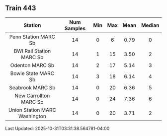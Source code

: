 ## Train 443

| Station | Num Samples | Min | Max | Mean | Median |
| :-----: | :---------: | :-: | :-: | :--: | :----: |
| Penn Station MARC Sb | 14 | 0 | 6 | 0.79 | 0 |
| BWI Rail Station MARC Sb | 14 | 1 | 15 | 3.50 | 2 |
| Odenton MARC Sb | 14 | 2 | 17 | 5.14 | 3 |
| Bowie State MARC Sb | 14 | 3 | 18 | 6.14 | 4 |
| Seabrook MARC Sb | 14 | 0 | 20 | 6.36 | 5 |
| New Carrollton MARC Sb | 14 | 0 | 24 | 7.36 | 6 |
| Union Station MARC Washington | 14 | 0 | 20 | 3.71 | 2 |


Last Updated: 2025-10-31T03:31:38.564781-04:00